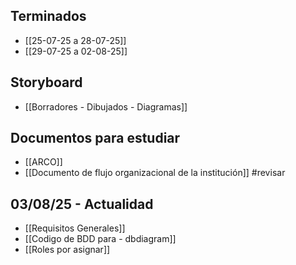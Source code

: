 ## Terminados
+ [[25-07-25 a 28-07-25]]
+ [[29-07-25 a 02-08-25]]
## Storyboard
+ [[Borradores - Dibujados - Diagramas]]
## Documentos para estudiar
+ [[ARCO]]
+ [[Documento de flujo organizacional de la institución]] #revisar
## 03/08/25 - Actualidad 
+ [[Requisitos Generales]]
+ [[Codigo de BDD para - dbdiagram]]
+ [[Roles por asignar]]
